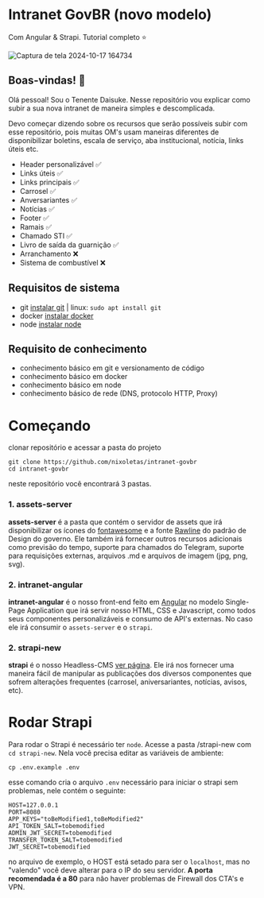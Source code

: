 # Intranet GovBR (novo modelo)
Com Angular & Strapi. Tutorial completo ⭐

![Captura de tela 2024-10-17 164734](https://github.com/user-attachments/assets/1767a101-3ce4-472e-9034-bad553b6db25)

## Boas-vindas! 👋

Olá pessoal! Sou o Tenente Daisuke. Nesse repositório vou explicar como subir a sua nova intranet de maneira simples e descomplicada. 

Devo começar dizendo sobre os recursos que serão possíveis subir com esse repositório, pois muitas OM's usam maneiras diferentes de disponibilizar boletins, escala de serviço, aba institucional, notícia, links úteis etc.

- Header personalizável ✅
- Links úteis ✅
- Links principais ✅
- Carrosel ✅
- Anversariantes ✅
- Notícias ✅
- Footer ✅
- Ramais ✅
- Chamado STI ✅
- Livro de saída da guarnição ✅
- Arranchamento ❌
- Sistema de combustível ❌

## Requisitos de sistema

- git [instalar git](https://git-scm.com/) | linux: `sudo apt install git`
- docker [instalar docker](https://docs.docker.com/engine/install/)
- node [instalar node](https://nodejs.org/en/download/package-manager)

## Requisito de conhecimento

- conhecimento básico em git e versionamento de código
- conhecimento básico em docker
- conhecimento básico em node
- conhecimento básico de rede (DNS, protocolo HTTP, Proxy)

# Começando

clonar repositório e acessar a pasta do projeto
```
git clone https://github.com/nixoletas/intranet-govbr
cd intranet-govbr
```

neste repositório você encontrará 3 pastas. 

### 1. assets-server

**assets-server** é a pasta que contém o servidor de assets que irá disponibilizar os ícones do [fontawesome](https://fontawesome.com/) e a fonte [Rawline](https://www.gov.br/saude/pt-br/centrais-de-conteudo/manual-de-marcas/brasil-sorridente/fontes-rawline/view) do padrão de Design do governo. Ele também irá fornecer outros recursos adicionais como previsão do tempo, suporte para chamados do Telegram, suporte para requisições externas, arquivos .md e arquivos de imagem (jpg, png, svg).

### 2. intranet-angular

**intranet-angular** é o nosso front-end feito em [Angular](https://angular.dev/) no modelo Single-Page Application que irá servir nosso HTML, CSS e Javascript, como todos seus componentes personalizáveis e consumo de API's externas.
No caso ele irá consumir o `assets-server` e o `strapi`.

### 2. strapi-new

**strapi** é o nosso Headless-CMS [ver página](https://strapi.io/). Ele irá nos fornecer uma maneira fácil de manipular as publicações dos diversos componentes que sofrem alterações frequentes (carrosel, aniversariantes, notícias, avisos, etc).

# Rodar Strapi

Para rodar o Strapi é necessário ter `node`. Acesse a pasta /strapi-new com `cd strapi-new`. Nela você precisa editar as variáveis de ambiente: 
```
cp .env.example .env
```

esse comando cria o arquivo `.env` necessário para iniciar o strapi sem problemas, nele contém o seguinte:
```
HOST=127.0.0.1
PORT=8080
APP_KEYS="toBeModified1,toBeModified2"
API_TOKEN_SALT=tobemodified
ADMIN_JWT_SECRET=tobemodified
TRANSFER_TOKEN_SALT=tobemodified
JWT_SECRET=tobemodified
```

no arquivo de exemplo, o HOST está setado para ser o `localhost`, mas no "valendo" você deve alterar para o IP do seu servidor.
**A porta recomendada é a 80** para não haver problemas de Firewall dos CTA's e VPN.
